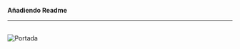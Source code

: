 **Añadiendo Readme**
<br/>
<hr/>
<br/>

<img src="https://user-images.githubusercontent.com/73592097/135842456-f61b326d-8d18-4759-bc50-59c06cfe6652.png" alt="Portada">
